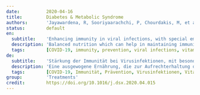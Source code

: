 ```yaml
---
date:          2020-04-16
title:         Diabetes & Metabolic Syndrome
authors:       'Jayawardena, R, Sooriyaarachchi, P, Chourdakis, M, et al.'
status:        default
en:
  subtitle:    'Enhancing immunity in viral infections, with special emphasis on COVID-19: A review'
  description: 'Balanced nutrition which can help in maintaining immunity is essential for prevention and management of viral infections. While data regarding nutrition in coronavirus infection (COVID-19) are not available, in this review, we aimed to evaluate evidence from previous clinical trials that studied nutrition-based interventions for viral diseases (with special emphasis on respiratory infections), and summarise our observations. A systematic search strategy was employed using keywords to search the literature in 3 key medical databases: PubMed®, Web of Science® and SciVerse Scopus®. Studies were considered eligible if they were controlled trials in humans, measuring immunological parameters, on viral and respiratory infections. Clinical trials on vitamins, minerals, nutraceuticals and probiotics were included. A total of 640 records were identified initially and 22 studies were included from other sources. After excluding duplicates and articles that did not meet the inclusion criteria, 43 studies were obtained (vitamins: 13; minerals: 8; nutraceuticals: 18 and probiotics: 4). Among vitamins, A and D showed a potential benefit, especially in deficient populations. Among trace elements, selenium and zinc have also shown favourable immune-modulatory effects in viral respiratory infections. Several nutraceuticals and probiotics may also have some role in enhancing immune functions. Micronutrients may be beneficial in nutritionally depleted elderly population. We summaries possible benefits of some vitamins, trace elements, nutraceuticals and probiotics in viral infections. Nutrition principles based on these data could be useful in possible prevention and management of COVID-19.'
  tags:        [COVID-19, immunity, prevention, viral infections, vitamins, vitamin A, vitamin D, minerals, micronutrients]
de:
  subtitle:    'Stärkung der Immunität bei Virusinfektionen, mit besonderer Berücksichtigung von COVID-19: Ein Überblick'
  description: 'Eine ausgewogene Ernährung, die zur Aufrechterhaltung der Immunität beitragen kann, ist für die Prävention und Behandlung von Virusinfektionen von wesentlicher Bedeutung. Da keine Daten zur Ernährung bei Coronavirus-Infektionen (COVID-19) vorliegen, haben wir in dieser Übersichtsarbeit die Erkenntnisse aus früheren klinischen Studien ausgewertet, in denen ernährungsbasierte Interventionen bei Viruserkrankungen (mit besonderem Schwerpunkt auf Atemwegsinfektionen) untersucht wurden, und unsere Beobachtungen zusammengefasst. Mit Hilfe einer systematischen Suchstrategie und unter Verwendung von Schlüsselwörtern wurde die Literatur in 3 wichtigen medizinischen Datenbanken durchsucht: PubMed®, Web of Science® und SciVerse Scopus®. Als geeignet galten Studien, bei denen es sich um kontrollierte Studien am Menschen handelte, in denen immunologische Parameter zu Virus- und Atemwegsinfektionen gemessen wurden. Klinische Studien zu Vitaminen, Mineralien, Nahrungsergänzungsmitteln und Probiotika wurden einbezogen. Insgesamt wurden zunächst 640 Datensätze ermittelt und 22 Studien aus anderen Quellen einbezogen. Nach Ausschluss von Duplikaten und Artikeln, die die Einschlusskriterien nicht erfüllten, wurden 43 Studien gefunden (Vitamine: 13; Mineralstoffe: 8; Nutrazeutika: 18 und Probiotika: 4). Bei den Vitaminen zeigten A und D einen potenziellen Nutzen, insbesondere bei Bevölkerungsgruppen mit einem Mangel. Bei den Spurenelementen haben Selen und Zink ebenfalls günstige immunmodulatorische Wirkungen bei viralen Atemwegsinfektionen gezeigt. Mehrere Nutrazeutika und Probiotika könnten ebenfalls eine gewisse Rolle bei der Stärkung der Immunfunktionen spielen. Mikronährstoffe können bei älteren Menschen, die an Nährstoffmangel leiden, von Vorteil sein. Wir fassen den möglichen Nutzen einiger Vitamine, Spurenelemente, Nutrazeutika und Probiotika bei Virusinfektionen zusammen. Auf diesen Daten basierende Ernährungsprinzipien könnten bei der Prävention und Behandlung von COVID-19 nützlich sein.' 
  tags:        [COVID-19, Immunität, Prävention, Virusinfektionen, Vitamine, Vitamin A, Vitamin D, Mineralien, Mikronährstoffe]
group:         'Treatments'
credit:        https://doi.org/10.1016/j.dsx.2020.04.015
---
```

